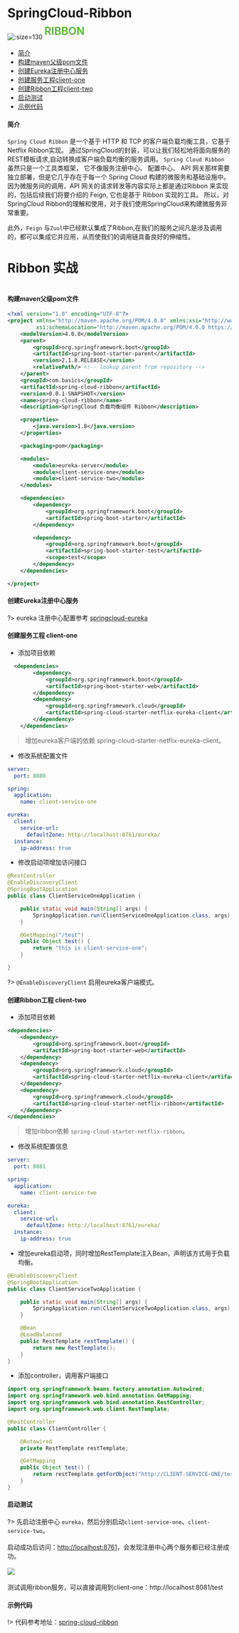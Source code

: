 
# SpringCloud-Ribbon

![](../images/spring.png ':size=130') <span style="position: relative; top: -10px;font-size:24px;font-weight: 600; color: #55b432;">RIBBON</span>

- [简介](/framework/springcloud/docs/ribbon?id=简介)
- [构建maven父级pom文件](/framework/springcloud/docs/ribbon?id=构建maven父级pom文件)
- [创建Eureka注册中心服务](/framework/springcloud/docs/ribbon?id=创建Eureka注册中心服务)
- [创建服务工程client-one](/framework/springcloud/docs/ribbon?id=创建服务工程-client-one)
- [创建Ribbon工程client-two](/framework/springcloud/docs/ribbon?id=创建ribbon工程-client-two)
- [启动测试](/framework/springcloud/docs/ribbon?id=启动测试)
- [示例代码](/framework/springcloud/docs/ribbon?id=示例代码)

#### 简介

`Spring Cloud Ribbon` 是一个基于 HTTP 和 TCP 的客户端负载均衡工具，它基于 Netflix Ribbon实现。 通过SpringCloud的封装，可以让我们轻松地将面向服务的REST模板请求,自动转换成客户端负载均衡的服务调用。 `Spring Cloud Ribbon` 虽然只是一个工具类框架， 它不像服务注册中心、 配置中心、 API 网关那样需要独立部署，但是它几乎存在于每一个 Spring Cloud 构建的微服务和基础设施中。 因为微服务间的调用，API 网关的请求转发等内容实际上都是通过Ribbon 来实现的，包括后续我们将要介绍的 Feign, 它也是基于 Ribbon 实现的工具。 所以，对SpringCloud Ribbon的理解和使用，对于我们使用SpringCloud来构建微服务非常重要。

此外，`Feign` 与`Zuul`中已经默认集成了Ribbon,在我们的服务之间凡是涉及调用的，都可以集成它并应用，从而使我们的调用链具备良好的伸缩性。

<h1>Ribbon 实战<h1>

#### 构建maven父级pom文件

``` xml
<?xml version="1.0" encoding="UTF-8"?>
<project xmlns="http://maven.apache.org/POM/4.0.0" xmlns:xsi="http://www.w3.org/2001/XMLSchema-instance"
         xsi:schemaLocation="http://maven.apache.org/POM/4.0.0 https://maven.apache.org/xsd/maven-4.0.0.xsd">
    <modelVersion>4.0.0</modelVersion>
    <parent>
        <groupId>org.springframework.boot</groupId>
        <artifactId>spring-boot-starter-parent</artifactId>
        <version>2.1.8.RELEASE</version>
        <relativePath/> <!-- lookup parent from repository -->
    </parent>
    <groupId>com.basics</groupId>
    <artifactId>spring-cloud-ribbon</artifactId>
    <version>0.0.1-SNAPSHOT</version>
    <name>spring-cloud-ribbon</name>
    <description>SpringCloud 负载均衡组件 Ribbon</description>

    <properties>
        <java.version>1.8</java.version>
    </properties>

    <packaging>pom</packaging>

    <modules>
        <module>eureka-server</module>
        <module>client-service-one</module>
        <module>client-service-two</module>
    </modules>

    <dependencies>
        <dependency>
            <groupId>org.springframework.boot</groupId>
            <artifactId>spring-boot-starter</artifactId>
        </dependency>

        <dependency>
            <groupId>org.springframework.boot</groupId>
            <artifactId>spring-boot-starter-test</artifactId>
            <scope>test</scope>
        </dependency>
    </dependencies>

</project>
```

#### 创建Eureka注册中心服务

?> eureka 注册中心配置参考 [springcloud-eureka](/framework/springcloud/springcloud?id=springcloud-eureka)

#### 创建服务工程 client-one

- 添加项目依赖

``` xml
  <dependencies>
		<dependency>
			<groupId>org.springframework.boot</groupId>
			<artifactId>spring-boot-starter-web</artifactId>
		</dependency>
		<dependency>
			<groupId>org.springframework.cloud</groupId>
			<artifactId>spring-cloud-starter-netflix-eureka-client</artifactId>
		</dependency>
	</dependencies>
```

> 增加eureka客户端的依赖 spring-cloud-starter-netflix-eureka-client。

- 修改系统配置文件

``` yaml
server:
  port: 8080

spring:
  application:
    name: client-service-one

eureka:
  client:
    service-url:
      defaultZone: http://localhost:8761/eureka/
  instance:
    ip-address: true
```

- 修改启动项增加访问接口

``` java
@RestController
@EnableDiscoveryClient
@SpringBootApplication
public class ClientServiceOneApplication {

    public static void main(String[] args) {
        SpringApplication.run(ClientServiceOneApplication.class, args);
    }

    @GetMapping("/test")
    public Object test() {
        return "this is client-service-one";
    }

}
```

?>  `@EnableDiscoveryClient` 启用eureka客户端模式。

#### 创建Ribbon工程 client-two

- 添加项目依赖

``` xml
<dependencies>
    <dependency>
        <groupId>org.springframework.boot</groupId>
        <artifactId>spring-boot-starter-web</artifactId>
    </dependency>
    <dependency>
        <groupId>org.springframework.cloud</groupId>
        <artifactId>spring-cloud-starter-netflix-eureka-client</artifactId>
    </dependency>
    <dependency>
        <groupId>org.springframework.cloud</groupId>
        <artifactId>spring-cloud-starter-netflix-ribbon</artifactId>
    </dependency>
</dependencies>
```

> 增加ribbon依赖 `spring-cloud-starter-netflix-ribbon`。

- 修改系统配置信息

``` yaml
server:
  port: 8081

spring:
  application:
    name: client-service-two

eureka:
  client:
    service-url:
      defaultZone: http://localhost:8761/eureka/
  instance:
    ip-address: true
```

- 增加eureka启动项，同时增加RestTemplate注入Bean，声明该方式用于负载均衡。

``` java
@EnableDiscoveryClient
@SpringBootApplication
public class ClientServiceTwoApplication {

    public static void main(String[] args) {
        SpringApplication.run(ClientServiceTwoApplication.class, args);
    }

    @Bean
    @LoadBalanced
    public RestTemplate restTemplate() {
        return new RestTemplate();
    }
}
```

- 添加controller，调用客户端接口

``` java
import org.springframework.beans.factory.annotation.Autowired;
import org.springframework.web.bind.annotation.GetMapping;
import org.springframework.web.bind.annotation.RestController;
import org.springframework.web.client.RestTemplate;

@RestController
public class ClientController {

    @Autowired
    private RestTemplate restTemplate;

    @GetMapping
    public Object test() {
        return restTemplate.getForObject("http://CLIENT-SERVICE-ONE/test",String.class);
    }
}
```

#### 启动测试

?> 先启动注册中心 `eureka`，然后分别启动`client-service-one`、`client-service-two`。<br><br>
启动成功后访问：[http://localhost:8761](http://localhost:8761)，会发现注册中心两个服务都已经注册成功。<br><br>
![](../images/WX20190924-145520.png)<br><br>
测试调用ribbon服务，可以直接调用到client-one：http://localhost:8081/test

#### 示例代码

!> 代码参考地址：[spring-cloud-ribbon](https://gitlab.com/zhangbiyu/basics_project/tree/master/projects/springcloud/spring-cloud-ribbon)
